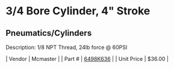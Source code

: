 # 3/4 Bore Cylinder, 4" Stroke
## Pneumatics/Cylinders
Description: 	1/8 NPT Thread, 24lb force @ 60PSI 

| Vendor | Mcmaster | 
| Part # | [6498K636](http://www.mcmaster.com/) | 
| Unit Price | $36.00 | 
